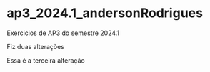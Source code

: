 # ap3_2024.1_andersonRodrigues
 Exercicios de AP3 do semestre 2024.1 
 
 Fiz duas alterações 

 Essa é a terceira alteração 
